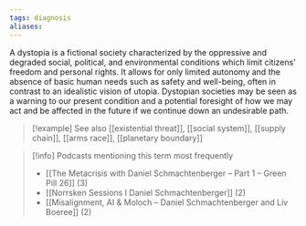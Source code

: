 ```yaml
---
tags: diagnosis
aliases:
---
```


A dystopia is a fictional society characterized by the oppressive and degraded social, political, and environmental conditions which limit citizens’ freedom and personal rights. It allows for only limited autonomy and the absence of basic human needs such as safety and well-being, often in contrast to an idealistic vision of utopia. Dystopian societies may be seen as a warning to our present condition and a potential foresight of how we may act and be affected in the future if we continue down an undesirable path.

> [!example] See also
> [[existential threat]], [[social system]], [[supply chain]], [[arms race]], [[planetary boundary]]

> [!info] Podcasts mentioning this term most frequently
> * [[The Metacrisis with Daniel Schmachtenberger – Part 1 – Green Pill 26]] (3)
> * [[Norrsken Sessions l Daniel Schmachtenberger]] (2)
> * [[Misalignment, AI & Moloch – Daniel Schmachtenberger and Liv Boeree]] (2)